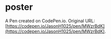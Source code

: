 # poster

A Pen created on CodePen.io. Original URL: [https://codepen.io/JasonH1025/pen/MWzrBdK](https://codepen.io/JasonH1025/pen/MWzrBdK).

